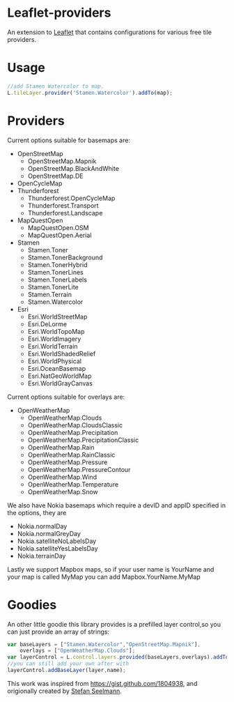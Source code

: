 Leaflet-providers
=================
An extension to [Leaflet](http://leafletjs.com/) that contains configurations for various free tile providers.

# Usage
```Javascript
//add Stamen Watercolor to map.
L.tileLayer.provider('Stamen.Watercolor').addTo(map);
```

Providers
===

Current options suitable for basemaps are:
* OpenStreetMap
    * OpenStreetMap.Mapnik
    * OpenStreetMap.BlackAndWhite
    * OpenStreetMap.DE
* OpenCycleMap
* Thunderforest
    * Thunderforest.OpenCycleMap
    * Thunderforest.Transport
    * Thunderforest.Landscape
* MapQuestOpen
    * MapQuestOpen.OSM
    * MapQuestOpen.Aerial
* Stamen
    * Stamen.Toner
    * Stamen.TonerBackground
    * Stamen.TonerHybrid
    * Stamen.TonerLines
    * Stamen.TonerLabels
    * Stamen.TonerLite
    * Stamen.Terrain
    * Stamen.Watercolor
* Esri
    * Esri.WorldStreetMap
    * Esri.DeLorme
    * Esri.WorldTopoMap
    * Esri.WorldImagery
    * Esri.WorldTerrain
    * Esri.WorldShadedRelief
    * Esri.WorldPhysical
    * Esri.OceanBasemap
    * Esri.NatGeoWorldMap
    * Esri.WorldGrayCanvas

Current options suitable for overlays are:
* OpenWeatherMap
    * OpenWeatherMap.Clouds
    * OpenWeatherMap.CloudsClassic
    * OpenWeatherMap.Precipitation
    * OpenWeatherMap.PrecipitationClassic
    * OpenWeatherMap.Rain
    * OpenWeatherMap.RainClassic
    * OpenWeatherMap.Pressure
    * OpenWeatherMap.PressureContour
    * OpenWeatherMap.Wind
    * OpenWeatherMap.Temperature
    * OpenWeatherMap.Snow

We also have Nokia basemaps which require a devID and appID specified in the options, they are
* Nokia.normalDay
* Nokia.normalGreyDay
* Nokia.satelliteNoLabelsDay
* Nokia.satelliteYesLabelsDay
* Nokia.terrainDay

Lastly we support Mapbox maps, so if your user name is YourName and your map is called MyMap you can add Mapbox.YourName.MyMap

Goodies
===

An other little goodie this library provides is a prefilled layer control,so you can just provide an array of strings:

```JavaScript
var baseLayers = ["Stamen.Watercolor","OpenStreetMap.Mapnik"],
	overlays = ["OpenWeatherMap.Clouds"];
var layerControl = L.control.layers.provided(baseLayers,overlays).addTo(map);
//you can still add your own after with 
layerControl.addBaseLayer(layer,name);
```
This work was inspired from <https://gist.github.com/1804938>, and origionally created by [Stefan Seelmann](https://github.com/seelmann).
